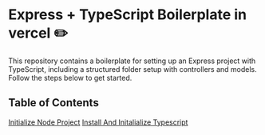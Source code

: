 # Express + TypeScript Boilerplate in vercel ✏️

This repository contains a boilerplate for setting up an Express project with TypeScript, including a structured folder setup with controllers and models. Follow the steps below to get started.



## Table of Contents

[Initialize Node Project](#initialize-node-project)
[Install And Initalialize Typescript](#install-typescript)